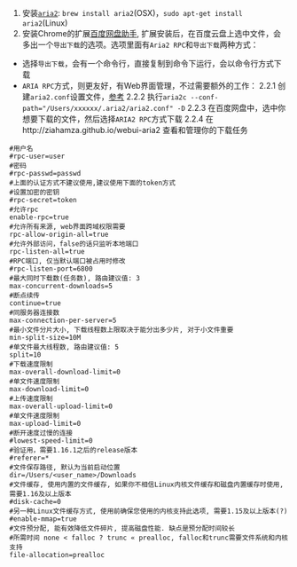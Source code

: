 1. 安装[`aria2`](https://aria2.github.io/): `brew install aria2`(OSX)，`sudo apt-get install aria2`(Linux)
2. 安装Chrome的扩展[百度网盘助手](https://chrome.google.com/webstore/detail/baiduexporter/mjaenbjdjmgolhoafkohbhhbaiedbkno), 扩展安装后，在百度云盘上选中文件，会多出一个`导出下载`的选项。选项里面有`Aria2 RPC`和`导出下载`两种方式：

 * 选择`导出下载`，会有一个命令行，直接复制到命令下运行，会以命令行方式下载
 * `ARIA RPC`方式，则更友好，有Web界面管理，不过需要额外的工作：
   2.2.1 创建`aria2.conf`设置文件，[参考](https://blog.icehoney.me/posts/2015-01-31-Aria2-download)
   2.2.2 执行`aria2c --conf-path="/Users/xxxxxx/.aria2/aria2.conf" -D`
   2.2.3 在百度网盘中，选中你想要下载的文件，然后选择`ARIA2 RPC`方式下载
   2.2.4 在http://ziahamza.github.io/webui-aria2 查看和管理你的下载任务



```
#用户名
#rpc-user=user
#密码
#rpc-passwd=passwd
#上面的认证方式不建议使用,建议使用下面的token方式
#设置加密的密钥
#rpc-secret=token
#允许rpc
enable-rpc=true
#允许所有来源, web界面跨域权限需要
rpc-allow-origin-all=true
#允许外部访问，false的话只监听本地端口
rpc-listen-all=true
#RPC端口, 仅当默认端口被占用时修改
#rpc-listen-port=6800
#最大同时下载数(任务数), 路由建议值: 3
max-concurrent-downloads=5
#断点续传
continue=true
#同服务器连接数
max-connection-per-server=5
#最小文件分片大小, 下载线程数上限取决于能分出多少片, 对于小文件重要
min-split-size=10M
#单文件最大线程数, 路由建议值: 5
split=10
#下载速度限制
max-overall-download-limit=0
#单文件速度限制
max-download-limit=0
#上传速度限制
max-overall-upload-limit=0
#单文件速度限制
max-upload-limit=0
#断开速度过慢的连接
#lowest-speed-limit=0
#验证用，需要1.16.1之后的release版本
#referer=*
#文件保存路径, 默认为当前启动位置
dir=/Users/<user_name>/Downloads
#文件缓存, 使用内置的文件缓存, 如果你不相信Linux内核文件缓存和磁盘内置缓存时使用, 需要1.16及以上版本
#disk-cache=0
#另一种Linux文件缓存方式, 使用前确保您使用的内核支持此选项, 需要1.15及以上版本(?)
#enable-mmap=true
#文件预分配, 能有效降低文件碎片, 提高磁盘性能. 缺点是预分配时间较长
#所需时间 none < falloc ? trunc « prealloc, falloc和trunc需要文件系统和内核支持
file-allocation=prealloc
```